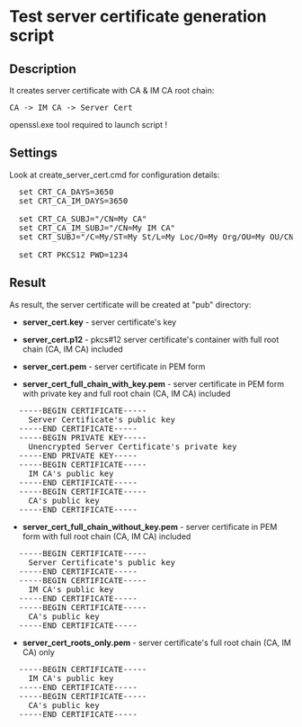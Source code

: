 # Test server certificate generation script 

## Description

It creates server certificate with CA & IM CA root chain: 
<pre>CA -> IM CA -> Server Cert</pre>

openssl.exe tool required to launch script !

## Settings

Look at create_server_cert.cmd for configuration details:
<pre>
  set CRT_CA_DAYS=3650
  set CRT_CA_IM_DAYS=3650

  set CRT_CA_SUBJ="/CN=My CA"
  set CRT_CA_IM_SUBJ="/CN=My IM CA"
  set CRT_SUBJ="/C=My/ST=My St/L=My Loc/O=My Org/OU=My OU/CN=myhost.local"

  set CRT_PKCS12_PWD=1234
</pre>

## Result

As result, the server certificate will be created at "pub" directory:

- **server_cert.key** - server certificate's key

- **server_cert.p12** - pkcs#12 server certificate's container with full root chain (CA, IM CA) included

- **server_cert.pem** - server certificate in PEM form

- **server_cert_full_chain_with_key.pem** - server certificate in PEM form with private key and full root chain (CA, IM CA) included
<pre>
  -----BEGIN CERTIFICATE-----
    Server Certificate's public key
  -----END CERTIFICATE-----
  -----BEGIN PRIVATE KEY-----
    Unencrypted Server Certificate's private key
  -----END PRIVATE KEY-----
  -----BEGIN CERTIFICATE-----
    IM CA's public key
  -----END CERTIFICATE-----
  -----BEGIN CERTIFICATE-----
    CA's public key
  -----END CERTIFICATE-----
</pre>
- **server_cert_full_chain_without_key.pem** - server certificate in PEM form with full root chain (CA, IM CA) included
<pre>
  -----BEGIN CERTIFICATE-----
    Server Certificate's public key
  -----END CERTIFICATE-----
  -----BEGIN CERTIFICATE-----
    IM CA's public key
  -----END CERTIFICATE-----
  -----BEGIN CERTIFICATE-----
    CA's public key
  -----END CERTIFICATE-----
</pre>
- **server_cert_roots_only.pem** - server certificate's full root chain (CA, IM CA) only
<pre>
  -----BEGIN CERTIFICATE-----
    IM CA's public key
  -----END CERTIFICATE-----
  -----BEGIN CERTIFICATE-----
    CA's public key
  -----END CERTIFICATE-----
</pre>

